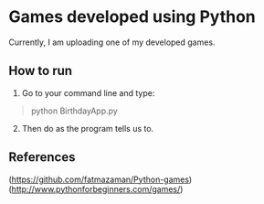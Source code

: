# Games developed using Python

Currently, I am uploading one of my developed games.

## How to run

1. Go to your command line and type:
> python BirthdayApp.py

2. Then do as the program tells us to.

## References

(https://github.com/fatmazaman/Python-games)
(http://www.pythonforbeginners.com/games/)
